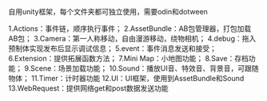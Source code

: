自用unity框架，每个文件夹都可独立使用，需要odin和dotween

1.Actions：事件链，顺序执行事件；
2.AssetBundle：AB包管理器，打包加载AB包；
3.Camera：第一人称移动，自由漫游移动，绕物相机；
4.debug：拖入预制体实现发布后显示调试信息；
5.event：事件消息发送和接受；
6.Extension：提供拓展函数方法；
7.Mini Map：小地图功能；
8.Save：存档功能；
9.Scene：场景加载功能；
10.Sound：播放UI音、特效音、背景音，可跟随物体；
11.Timer：计时器功能
12.UI：UI框架，使用到AssetBundle和Sound
13.WebRequest：提供网络get和post数据发送功能

